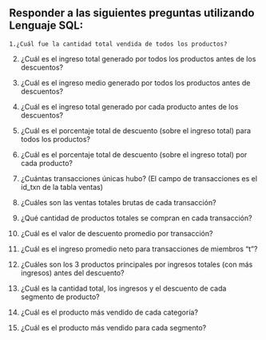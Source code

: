## Responder a las siguientes preguntas utilizando Lenguaje SQL: 

    1.¿Cuál fue la cantidad total vendida de todos los productos?
2. ¿Cuál es el ingreso total generado por todos los productos antes de los
descuentos?

3. ¿Cuál es el ingreso medio generado por todos los productos antes de
descuentos?

4. ¿Cuál es el ingreso total generado por cada producto antes de los descuentos?

5. ¿Cuál es el porcentaje total de descuento (sobre el ingreso total) para todos los productos?

6. ¿Cuál es el porcentaje total de descuento (sobre el ingreso total) por cada producto?

7. ¿Cuántas transacciones únicas hubo? (El campo de transacciones es el id_txn de
la tabla ventas)

8. ¿Cuáles son las ventas totales brutas de cada transacción?

9. ¿Qué cantidad de productos totales se compran en cada transacción?

10. ¿Cuál es el valor de descuento promedio por transacción?

11. ¿Cuál es el ingreso promedio neto para transacciones de miembros “t”?

12. ¿Cuáles son los 3 productos principales por ingresos totales (con más ingresos) antes del
descuento?

13. ¿Cuál es la cantidad total, los ingresos y el descuento de cada segmento de
producto?

14. ¿Cuál es el producto más vendido de cada categoría?

15. ¿Cuál es el producto más vendido para cada segmento?


